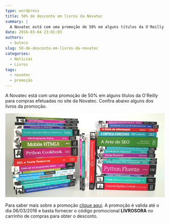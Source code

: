 ```yaml
---
type: wordpress
title: 50% de desconto em livros da Novatec
summary: |
  A Novatec está com uma promoção de 50% em alguns títulos da O'Reilly para compras efetuadas no site da Novatec. Confira abaixo alguns dos livros da promoção.
date: 2016-03-04 23:01:03
authors:
  - buteco
slug: 50-de-desconto-em-livros-da-novatec
categories:
  - Notícias
  - Livros
tags:
  - novatec
  - promoção
---
```


A Novatec está com uma promoção de 50% em alguns títulos da O'Reilly para compras efetuadas no site da Novatec. Confira abaixo alguns dos livros da promoção.

<img class="aligncenter" src="/images/wp-content/uploads/2016/03/livros-promocao-novatec.png" alt="Livros Promoção Novatec" />

<!--more-->

Para saber mais sobre a promoção <a href="http://us6.campaign-archive1.com/?u=2c76ef9e01507ed00c9710944&id=eff052fb92&e=b88127f09c" target="_blank">clique aqui</a>. A promoção é valida até o dia 06/03/2016 e basta fornecer o código promocional <strong>LIVROSORA</strong> no carrinho de compras para obter o desconto.
